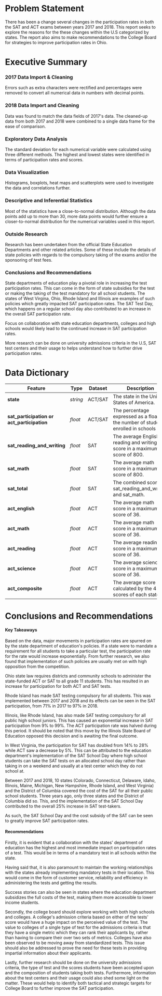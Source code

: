 # Problem Statement
There has been a change several changes in the participation rates in both the SAT and ACT exams between years 2017 and 2018. This report seeks to explore the reasons for the these changes within the U.S categorized by states. The report also aims to make recommendations to the College Board for strategies to improve participation rates in Ohio.


# Executive Summary

### 2017 Data Import & Cleaning
Errors such as extra characters were rectified and percentages were removed to convert all numerical data in numbers with decimal points. 

### 2018 Data Import and Cleaning
Data was found to match the data fields of 2017's data. The cleaned-up data from both 2017 and 2018 were combined to a single data frame for the ease of comparison. 

### Exploratory Data Analysis
The standard deviation for each numerical variable were calculated using three different methods. The highest and lowest states were identified in terms of participation rates and scores. 

### Data Visualization
Histograms, boxplots, heat maps and scatterplots were used to investigate the data and correlations further. 

### Descriptive and Inferential Statistics
Most of the statistics have a close-to-normal distribution. Although the data points add up to more than 30, more data points would further ensure a closer-to-normal distribution for the numerical variables used in this report. 

### Outside Research
Research has been undertaken from the official State Education Departments and other related articles. Some of these include the details of state policies with regards to the compulsory taking of the exams and/or the sponsoring of test fees. 

### Conclusions and Recommendations
State departments of education play a pivotal role in increasing the test participation rates. This can come in the form of state subsidies for the test or making the taking of the test mandatory for all school students. The states of West Virgina, Ohio, Rhode Island and Illinois are examples of such policies which greatly impacted SAT participation rates. The SAT Test Day, which happens on a regular school day also contributed to an increase in the overall SAT participation rate. 

Focus on collaboration with state education departments, colleges and high schools would likely lead to the continued increase in SAT participation rates. 

More research can be done on university admissions criteria in the U.S, SAT test centers and their usage to helps understand how to further drive participation rates. 



# Data Dictionary
|Feature|Type|Dataset|Description|
|---|---|---|---|
|**state**|*string*|ACT/SAT|The state in the United States of America.| 
|**sat_participation or act_participation**|*float*|ACT/SAT|The percentage expressed as a float on the number of students enrolled in schools|
|**sat_reading_and_writing**|*float*|SAT|The average English reading and writing score in a maximum score of 800.| 
|**sat_math**|*float*|SAT|The average math score in a maximum score of 800.| 
|**sat_total**|*float*|SAT|The combined score of sat_reading_and_writing and sat_math.| 
|**act_english**|*float*|ACT|The average math score in a maximum score of 36.| 
|**act_math**|*float*|ACT|The average math score in a maximum score of 36.|
|**act_reading**|*float*|ACT|The average reading score in a maximum score of 36.|
|**act_science**|*float*|ACT|The average science score in a maximum score of 36.|
|**act_composite**|*float*|ACT|The average score calculated by the 4 ACT scores of each state.|


# Conclusions and Recommendations
#### Key Takeaways

Based on the data, major movements in participation rates are spurred on by the state department of education's policies. If a state were to mandate a requirement for all students to take a particular test, the participation rate for the rate would increase exponentially. From further research, we also found that implementation of such policies are usually met on with high opposition from the competition. 

Ohio state law requires districts and community schools to administer the state-funded ACT or SAT to all grade 11 students. This has resulted in an increase for participation for both ACT and SAT tests. 

Rhode Island has made SAT testing compulsory for all students. This was implemented between 2017 and 2018 and its effects can be seen in the SAT participation, from 71% in 2017 to 97% in 2018.

Illinois, like Rhode Island, has also made SAT testing compulsory for all public high school juniors. This has caused an exponential increase in SAT participation from 9% to 99%. The ACT participation rate was halved during this period. It should be noted that this move by the Illinois State Board of Education opposed this decision and is awaiting the final outcome. 

In West Virginia, the participation for SAT has doubled from 14% to 28% while ACT saw a decrease by 5%. This can be attributed to the education department's implementation of the SAT School Day where high school  students can take the SAT tests on an allocated school day rather than taking in on a weekend and usually at a test center which they do not school at. 

Between 2017 and 2018, 10 states (Colorado, Connecticut, Delaware, Idaho, Illinois, Maine, Michigan, New Hampshire, Rhode Island, and West Virginia) and the District of Columbia covered the cost of the SAT for all their public school students. Three years ago, only three states and the District of Columbia did so. This, and the implementation of the SAT School Day contributed to the overall 25% increase in SAT test-takers. 

As such, the SAT School Day and the cost subsidy of the SAT can be seen to greatly improve SAT participation rates. 

#### Recommendations

Firstly, it is evident that a collaboration with the states' department of education has the highest and most immediate impact on participation rates of a test. This would be in terms of a mandatory test in all schools within the state. 

Having said that, it is also paramount to maintain the working relationships with the states already implementing mandatory tests in their location. This would come in the form of customer service, reliability and efficiency in administering the tests and getting the results. 

Success stories can also be seen in states where the education department subsidizes the full costs of the test, making them more accessible to lower income students. 

Secondly, the college board should explore working with both high schools and colleges. A college's admission criteria based on either of the tests' score would have a huge impact on the perceived value of the test. The value to colleges of a single type of test for the admissions criteria is that they have a single metric which they can rank their applicants by, rather than having to compare their over two sets of metrics. Colleges have also been observed to be moving away from standardized tests. This issue should also be addressed to prove the need for these tests in providing impartial information about their applicants. 


Lastly, further research should be done on the university admissions criteria, the type of test and the scores students have been accepted upon and the composition of students taking both tests. Furthermore, information about the test centers and their usage could also shed some light on the matter. These would help to identify both tactical and strategic targets for College Board to further improve the SAT participation. 
